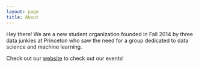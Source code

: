 ```yaml
---
layout: page
title: About
---
```

<head>
  
  <link rel="avatar" sizes="144x144" href="{{ site.baseurl }}public/avatar.png">
  <link rel="shortcut icon" href="{{ site.baseurl }}public/logo.ico">
</head>
<p class="message">
  Hey there! We are a new student organization founded in Fall 2014 by three data junkies at Princeton who saw the need for a group dedicated to data science and machine learning. 
  </p>

Check out our [website](http://www.princeton.edu/~datasci/about.html) to check out our events! 

